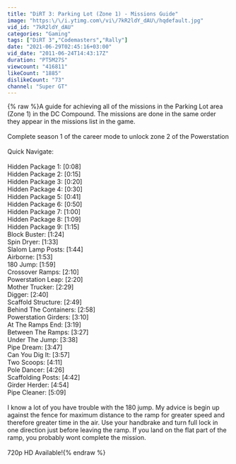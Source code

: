 ```yaml
---
title: "DiRT 3: Parking Lot (Zone 1) - Missions Guide"
image: "https:\/\/i.ytimg.com\/vi\/7kR2ldY_dAU\/hqdefault.jpg"
vid_id: "7kR2ldY_dAU"
categories: "Gaming"
tags: ["DiRT 3","Codemasters","Rally"]
date: "2021-06-29T02:45:16+03:00"
vid_date: "2011-06-24T14:43:17Z"
duration: "PT5M27S"
viewcount: "416811"
likeCount: "1885"
dislikeCount: "73"
channel: "Super GT"
---
```

{% raw %}A guide for achieving all of the missions in the Parking Lot area (Zone 1) in the DC Compound. The missions are done in the same order they appear in the missions list in the game.<br /><br />Complete season 1 of the career mode to unlock zone 2 of the Powerstation<br /><br />Quick Navigate:<br /><br />Hidden Package 1: [0:08]<br />Hidden Package 2: [0:15]<br />Hidden Package 3: [0:20]<br />Hidden Package 4: [0:30]<br />Hidden Package 5: [0:41]<br />Hidden Package 6: [0:50]<br />Hidden Package 7: [1:00]<br />Hidden Package 8: [1:09]<br />Hidden Package 9: [1:15]<br />Block Buster: [1:24]<br />Spin Dryer: [1:33]<br />Slalom Lamp Posts: [1:44]<br />Airborne: [1:53]<br />180 Jump: [1:59]<br />Crossover Ramps: [2:10]<br />Powerstation Leap: [2:20]<br />Mother Trucker: [2:29]<br />Digger: [2:40]<br />Scaffold Structure: [2:49]<br />Behind The Containers: [2:58]<br />Powerstation Girders: [3:10]<br />At The Ramps End: [3:19]<br />Between The Ramps: [3:27]<br />Under The Jump: [3:38]<br />Pipe Dream: [3:47]<br />Can You Dig It: [3:57]<br />Two Scoops: [4:11]<br />Pole Dancer: [4:26]<br />Scaffolding Posts: [4:42]<br />Girder Herder: [4:54]<br />Pipe Cleaner: [5:09]<br /><br />I know a lot of you have trouble with the 180 jump. My advice is begin up against the fence for maximum distance to the ramp for greater speed and therefore greater time in the air. Use your handbrake and turn full lock in one direction just before leaving the ramp. If you land on the flat part of the ramp, you probably wont complete the mission.<br /><br />720p HD Available!{% endraw %}
